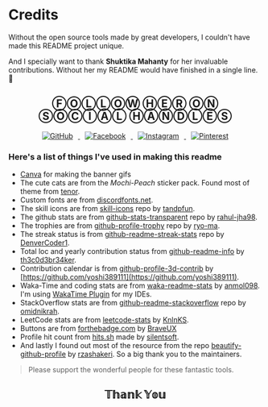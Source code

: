 # Credits

Without the open source tools made by great developers, I couldn't have made this README project unique. 

And I specially want to thank **Shuktika Mahanty** for her invaluable contributions. Without her my README would have finished in a single line. 🤣

<h2 align="center">ⒻⓄⓁⓁⓄⓌ ⒽⒺⓇ ⓄⓃ ⓈⓄⒸⒾⒶⓁ ⒽⒶⓃⒹⓁⒺⓈ</h3>

<p align="center">
    <a href="https://github.com/Shuktika15">
        <img src="https://img.shields.io/badge/Follow-Github-lightgrey?style=for-the-badge&logo=github&logoColor=ffffff" alt="GitHub" hspace="10">
    </a>
    <a href="https://www.facebook.com/ShuktikaMahanty">
        <img src="https://img.shields.io/badge/Follow-Facebook-blue?style=for-the-badge&logo=facebook&logoColor=ffffff" alt="Facebook" hspace="10">
    </a>
    <a href="https://www.instagram.com/shuktikamahanty">
        <img src="https://img.shields.io/badge/Follow-Instagram-red?style=for-the-badge&logo=instagram&logoColor=ffffff" alt="Instagram" hspace="10">
    </a>
    <a href="https://www.pinterest.ru/shuktikam">
        <img src="https://img.shields.io/badge/Follow-Pinterest-red?style=for-the-badge&logo=pinterest&logoColor=ffffff" alt="Pinterest" hspace="10">
    </a>
</p>

### Here's a list of things I've used in making this readme

- [Canva](https://www.canva.com/) for making the banner gifs
- The cute cats are from the *Mochi-Peach* sticker pack. Found most of theme from [tenor](https://tenor.com/search/mochi-stickers).
- Custom fonts are from [discordfonts.net](https://discordfonts.net/).
- The skill icons are from [skill-icons](https://github.com/tandpfun/skill-icons) repo by [tandpfun](https://github.com/tandpfun).
- The github stats are from [github-stats-transparent](https://github.com/rahul-jha98/github-stats-transparent) repo by [rahul-jha98](https://github.com/rahul-jha98).
- The trophies are from [github-profile-trophy](https://github.com/ryo-ma/github-profile-trophy) repo by [ryo-ma](https://github.com/ryo-ma).
- The streak status is from [github-readme-streak-stats](https://github.com/DenverCoder1/github-readme-streak-stats) repo by [DenverCoder1](https://github.com/DenverCoder1).
- Total loc and yearly contribution status from [github-readme-info](https://github.com/th3c0d3br34ker/github-readme-info) by [th3c0d3br34ker](https://github.com/th3c0d3br34ker).
- Contribution calendar is from [github-profile-3d-contrib](https://github.com/yoshi389111/github-profile-3d-contrib) by [https://github.com/yoshi389111](https://github.com/yoshi389111).
- Waka-Time and coding stats are from [waka-readme-stats](https://github.com/anmol098/waka-readme-stats) by [anmol098](https://github.com/anmol098). I'm using [WakaTime Plugin](https://wakatime.com/dashboard) for my IDEs.
- StackOverflow stats are from [github-readme-stackoverflow](https://github.com/omidnikrah/github-readme-stackoverflow) repo by [omidnikrah](https://github.com/omidnikrah).
- LeetCode stats are from [leetcode-stats](https://github.com/KnlnKS/leetcode-stats) by [KnlnKS](https://github.com/KnlnKS).
- Buttons are from [forthebadge.com](https://forthebadge.com/generator)
by [BraveUX](https://github.com/BraveUX)
- Profile hit count from [hits.sh](https://hits.sh) made by [silentsoft](https://github.com/silentsoft).
- And lastly I found out most of the resource from the repo [beautify-github-profile](https://github.com/rzashakeri/beautify-github-profile) by [rzashakeri](https://github.com/rzashakeri). So a big thank you to the maintainers.

> Please support the wonderful people for these fantastic tools.

<h2 align="center">
    𝕋𝕙𝕒𝕟𝕜 𝕐𝕠𝕦
</h2>